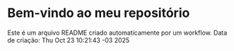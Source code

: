 # Bem-vindo ao meu repositório
Este é um arquivo README criado automaticamente por um workflow.
Data de criação: Thu Oct 23 10:21:43 -03 2025
